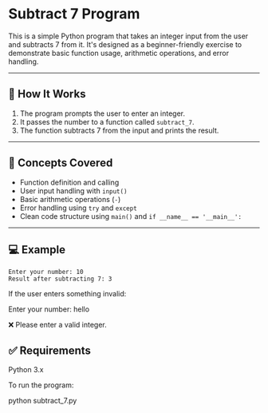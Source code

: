 # Subtract 7 Program

This is a simple Python program that takes an integer input from the user and subtracts 7 from it. It's designed as a beginner-friendly exercise to demonstrate basic function usage, arithmetic operations, and error handling.

---

## 🚀 How It Works

1. The program prompts the user to enter an integer.
2. It passes the number to a function called `subtract_7`.
3. The function subtracts 7 from the input and prints the result.

---

## 🧠 Concepts Covered

- Function definition and calling
- User input handling with `input()`
- Basic arithmetic operations (`-`)
- Error handling using `try` and `except`
- Clean code structure using `main()` and `if __name__ == '__main__':`

---

## 💻 Example

```
Enter your number: 10
Result after subtracting 7: 3
```

If the user enters something invalid:

Enter your number: hello

❌ Please enter a valid integer.


## ✅ Requirements

Python 3.x

To run the program:


python subtract_7.py
